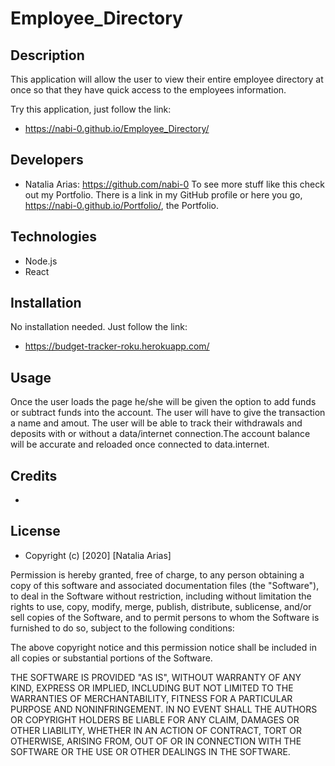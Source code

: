 # Employee_Directory


## Description

This application will allow the user to view their entire employee directory at once so that they have quick access to the employees information.

Try this application, just follow the link: 

* https://nabi-0.github.io/Employee_Directory/


## Developers

* Natalia Arias: https://github.com/nabi-0
To see more stuff like this check out my Portfolio. There is a link in my GitHub profile or here you go, https://nabi-0.github.io/Portfolio/, the Portfolio.


## Technologies

* Node.js
* React


## Installation

No installation needed. Just follow the link:

* https://budget-tracker-roku.herokuapp.com/ 

## Usage

Once the user loads the page he/she will be given the option to add funds or subtract funds into the account. The user will have to give the transaction a name and amout. The user will be able to track their withdrawals and deposits with or without a data/internet connection.The account balance will be accurate and reloaded once connected to data.internet.


## Credits

* 


## License

* Copyright (c) [2020] [Natalia Arias]

Permission is hereby granted, free of charge, to any person obtaining a copy
of this software and associated documentation files (the "Software"), to deal
in the Software without restriction, including without limitation the rights
to use, copy, modify, merge, publish, distribute, sublicense, and/or sell
copies of the Software, and to permit persons to whom the Software is
furnished to do so, subject to the following conditions:

The above copyright notice and this permission notice shall be included in all
copies or substantial portions of the Software.

THE SOFTWARE IS PROVIDED "AS IS", WITHOUT WARRANTY OF ANY KIND, EXPRESS OR
IMPLIED, INCLUDING BUT NOT LIMITED TO THE WARRANTIES OF MERCHANTABILITY,
FITNESS FOR A PARTICULAR PURPOSE AND NONINFRINGEMENT. IN NO EVENT SHALL THE
AUTHORS OR COPYRIGHT HOLDERS BE LIABLE FOR ANY CLAIM, DAMAGES OR OTHER
LIABILITY, WHETHER IN AN ACTION OF CONTRACT, TORT OR OTHERWISE, ARISING FROM,
OUT OF OR IN CONNECTION WITH THE SOFTWARE OR THE USE OR OTHER DEALINGS IN THE
SOFTWARE.

